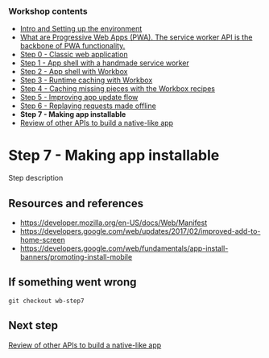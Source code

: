### Workshop contents

- [Intro and Setting up the environment](README.md)
- [What are Progressive Web Apps (PWA). The service worker API is the backbone of PWA functionality.](theory.md)
- [Step 0 - Classic web application](practice-step0.md)
- [Step 1 - App shell with a handmade service worker](practice-step1.md)
- [Step 2 - App shell with Workbox](practice-step2.md)
- [Step 3 - Runtime caching with Workbox](practice-step3.md)
- [Step 4 - Caching missing pieces with the Workbox recipes](practice-step4.md)
- [Step 5 - Improving app update flow](practice-step5.md)
- [Step 6 - Replaying requests made offline](practice-step6.md)
- **Step 7 - Making app installable**
- [Review of other APIs to build a native-like app](other-apis.md)

# Step 7 - Making app installable

Step description

## Resources and references

- https://developer.mozilla.org/en-US/docs/Web/Manifest
- https://developers.google.com/web/updates/2017/02/improved-add-to-home-screen
- https://developers.google.com/web/fundamentals/app-install-banners/promoting-install-mobile


## If something went wrong
```
git checkout wb-step7
```

## Next step
[Review of other APIs to build a native-like app](other-apis.md)
